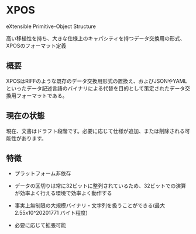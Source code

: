# XPOS

eXtensible Primitive-Object Structure

高い移植性を持ち、大きな仕様上のキャパシティを持つデータ交換用の形式、XPOSのフォーマット定義

## 概要

XPOSはRIFFのような既存のデータ交換用形式の置換え、およびJSONやYAMLといったデータ記述言語のバイナリによる代替を目的として策定されたデータ交換用フォーマットである。

## 現在の状態

現在、文書はドラフト段階です。必要に応じて仕様が追加、または削除される可能性があります。

## 特徴

-	プラットフォーム非依存

-	データの区切りは常に32ビットに整列されているため、32ビットでの演算が効率よく行える環境で効率よく動作する

-	事実上無制限の大規模バイナリ・文字列を扱うことができる(最大 2.55x10^20201771 バイト程度)

-	必要に応じて拡張可能
